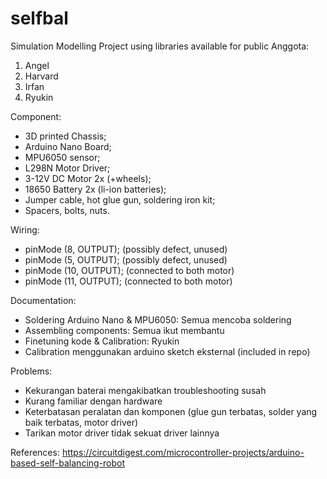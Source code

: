 # selfbal
Simulation Modelling Project using libraries available for public
Anggota: 
  1. Angel
  2. Harvard
  3. Irfan
  4. Ryukin

Component:
  - 3D printed Chassis;
  - Arduino Nano Board;
  - MPU6050 sensor;
  - L298N Motor Driver;
  - 3-12V DC Motor 2x (+wheels);
  - 18650 Battery 2x (li-ion batteries);
  - Jumper cable, hot glue gun, soldering iron kit;
  - Spacers, bolts, nuts.

Wiring: 
  - pinMode (8, OUTPUT); (possibly defect, unused)
  - pinMode (5, OUTPUT); (possibly defect, unused)
  - pinMode (10, OUTPUT); (connected to both motor)
  - pinMode (11, OUTPUT); (connected to both motor)

Documentation:
  - Soldering Arduino Nano & MPU6050: Semua mencoba soldering
  - Assembling components: Semua ikut membantu
  - Finetuning kode & Calibration: Ryukin
  - Calibration menggunakan arduino sketch eksternal (included in repo)
  
Problems:
  - Kekurangan baterai mengakibatkan troubleshooting susah
  - Kurang familiar dengan hardware
  - Keterbatasan peralatan dan komponen (glue gun terbatas, solder yang baik terbatas, motor driver)
  - Tarikan motor driver tidak sekuat driver lainnya

References: https://circuitdigest.com/microcontroller-projects/arduino-based-self-balancing-robot
